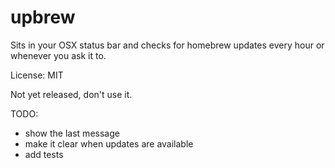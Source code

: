 # upbrew

Sits in your OSX status bar and checks for homebrew updates every hour or whenever you ask it to.

License: MIT

Not yet released, don't use it.

TODO:
* show the last message
* make it clear when updates are available
* add tests
